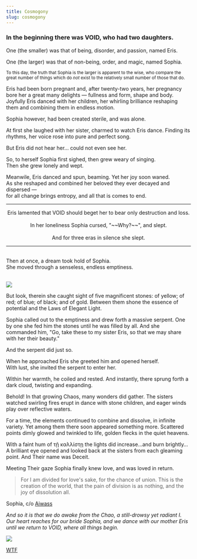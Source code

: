 ```yaml
---
title: Cosmogony
slug: cosmogony
---
```

### In the beginning there was VOID, who had two daughters.

One (the smaller) was that of being, disorder, and passion, named Eris.

One (the larger) was that of non-being, order, and magic, named Sophia.

<small>To this day, the truth that Sophia is the larger is apparent to the wise, who compare the great number of things which do _not_ exist to the relatively small number of those that do.</small>

Eris had been born pregnant and, after twenty-two years, her pregnancy bore her a great many delights — fullness and form, shape and body. Joyfully Eris danced with her children, her whirling brilliance reshaping them and combining them in endless motion.

Sophia however, had been created sterile, and was alone.

At first she laughed with her sister, charmed to watch Eris dance. Finding its rhythms, her voice rose into pure and perfect song.

But Eris did not hear her... could not even see her.

So, to herself Sophia first sighed, then grew weary of singing.
<br>Then she grew lonely and wept.

Meanwile, Eris danced and spun, beaming. Yet her joy soon waned.
<br>As she reshaped and combined her beloved they ever decayed and dispersed —
<br>for all change brings entropy, and all that is comes to end.

<hr class="mirrorY" type="wave" />
<p style="text-align: center">
Eris lamented that VOID should beget her to bear only destruction and loss.
<br><br>In her loneliness Sophia cursed, "~~Why?~~", and slept.
<br><br>And for three eras in silence she slept.
</p>

<hr type="wave" />

<p class="center">
  <br>Then at once, a dream took hold of Sophia.
  <br>She moved through a senseless, endless emptiness.
</p>

<br><img class="w35" src="/image/eyes.png">

But look, therein she caught sight of five magnificent stones: of yellow; of red; of blue; of black; and of gold. Between them shone the essence of potential and the Laws of Elegant Light.

Sophia called out to the emptiness and drew forth a massive serpent. One by one she fed him the stones until he was filled by all. And she commanded him, "Go, take these to my sister Eris, so that we may share with her their beauty."

And the serpent did just so.

When he approached Eris she greeted him and opened herself.
<br>With lust, she invited the serpent to enter her.

Within her warmth, he coiled and rested. And instantly, there sprung forth a dark cloud, twisting and expanding.

Behold! In that growing Chaos, many wonders did gather. The sisters watched swirling fires erupt in dance with stone children, and eager winds play over reflective waters.

For a time, the elements continued to combine and dissolve, in infinite variety. Yet among them there soon appeared something more. Scattered points dimly glowed and twinkled to life, golden flecks in the quiet heavens.

With a faint hum of τῇ καλλίστῃ the lights did increase…and burn brightly… A brilliant eye opened and looked back at the sisters from each gleaming point. And Their name was Deceit.

Meeting Their gaze Sophia finally knew love, and was loved in return.

> For I am divided for love's sake, for the chance of union.
> This is the creation of the world, that the pain of division is as nothing, and the joy of dissolution all.

<attr>Sophia, c/o <a href="http://www.sacred-texts.com/oto/engccxx.htm">Aiwass</a></attr>

*And so it is that we do awake from the Chao, a still-drowsy yet radiant I.<br>Our heart reaches for our bride Sophia, and we dance with our mother Eris until we return to VOID, where all things begin.*

<img src="/image/svg/alleyesonher.svg">

<a href="/read/wtf" class="next">WTF</a>
